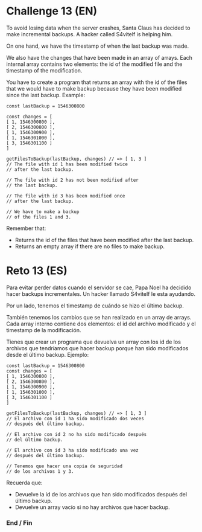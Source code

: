 # Challenge 13 (EN)
To avoid losing data when the server crashes, Santa Claus has decided to make incremental backups. A hacker called S4vitelf is helping him.

On one hand, we have the timestamp of when the last backup was made.

We also have the changes that have been made in an array of arrays. Each internal array contains two elements: the id of the modified file and the timestamp of the modification.

You have to create a program that returns an array with the id of the files that we would have to make backup because they have been modified since the last backup. Example:

    const lastBackup = 1546300800

    const changes = [
    [ 1, 1546300800 ],
    [ 2, 1546300800 ],
    [ 1, 1546300900 ],
    [ 1, 1546301000 ],
    [ 3, 1546301100 ]
    ]

    getFilesToBackup(lastBackup, changes) // => [ 1, 3 ]
    // The file with id 1 has been modified twice
    // after the last backup.

    // The file with id 2 has not been modified after
    // the last backup.

    // The file with id 3 has been modified once
    // after the last backup.

    // We have to make a backup
    // of the files 1 and 3.

Remember that:
- Returns the id of the files that have been modified after the last backup.
- Returns an empty array if there are no files to make backup.

# Reto 13 (ES)
Para evitar perder datos cuando el servidor se cae, Papa Noel ha decidido hacer backups incrementales. Un hacker llamado S4vitelf le esta ayudando.

Por un lado, tenemos el timestamp de cuándo se hizo el último backup.

También tenemos los cambios que se han realizado en un array de arrays. Cada array interno contiene dos elementos: el id del archivo modificado y el timestamp de la modificación.

Tienes que crear un programa que devuelva un array con los id de los archivos que tendríamos que hacer backup porque han sido modificados desde el último backup. Ejemplo:

    const lastBackup = 1546300800
    const changes = [
    [ 1, 1546300800 ],
    [ 2, 1546300800 ],
    [ 1, 1546300900 ],
    [ 1, 1546301000 ],
    [ 3, 1546301100 ]
    ]

    getFilesToBackup(lastBackup, changes) // => [ 1, 3 ]
    // El archivo con id 1 ha sido modificado dos veces
    // después del último backup.

    // El archivo con id 2 no ha sido modificado después
    // del último backup.

    // El archivo con id 3 ha sido modificado una vez
    // después del último backup.

    // Tenemos que hacer una copia de seguridad
    // de los archivos 1 y 3.

Recuerda que:
- Devuelve la id de los archivos que han sido modificados después del último backup.
- Devuelve un array vacío si no hay archivos que hacer backup.

### End / Fin